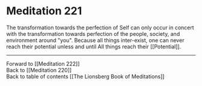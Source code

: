 # Meditation 221

The transformation towards the perfection of Self can only occur in concert with the transformation towards perfection of the people, society, and environment around "you". Because all things inter-exist, one can never reach their potential unless and until All things reach their [[Potential]]. 

___

Forward to [[Meditation 222]]  
Back to [[Meditation 220]]  
Back to table of contents [[The Lionsberg Book of Meditations]]  